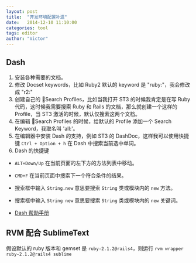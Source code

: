 ```yaml
---
layout: post
title:  "开发环境配置补遗"
date:   2014-12-10 11:10:00
categories: tool
tags: editor
author: "Victor"
---
```


## Dash

1. 安装各种需要的文档。
2. 修改 Docset keywords，比如 Ruby2 默认的 keyword 是 "ruby:"，我会修改成 "r2:"
3. 创建自己的 Search Profiles，比如当我打开 ST3 的时候我肯定是在写 Ruby 代码，这时候我需要搜索 Ruby 和 Rails 的文档，那么就创建一个这样的 Profile，当 ST3 激活的时候，默认仅搜索这两个文档。
4. 在编辑 Search Profiles 的时候，给默认的 Profile 添加一个 Search Keyword，我取名叫 'all:'。
5. 在编辑器中安装 Dash 的支持，例如 ST3 的 DashDoc，这样我可以使用快捷键 ```Ctrl + Option + h``` 在 Dash 中搜索当前选中单词。
6. Dash 的快捷键
  * ```ALT+Down/Up``` 在当前页面的左下方的方法列表中移动。
  * ```CMD+F``` 在当前页面中搜索下一个符合条件的结果。
  * 搜索框中输入 ```String.new``` 意思要搜索 ```String``` 类或模块内的 ```new``` 方法。
  * 搜索框中输入 ```String new``` 意思要搜索 ```String``` 类或模块内的 ```new``` 关键词。

* [Dash 帮助手册](http://kapeli.com/guide/guide.html)

## RVM 配合 SublimeText

假设默认的 ruby 版本和 gemset 是 ```ruby-2.1.2@rails4```，则运行 ```rvm wrapper ruby-2.1.2@rails4 sublime```
